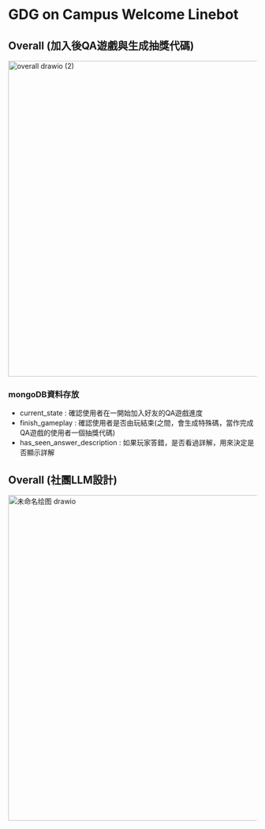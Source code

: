 # GDG on Campus Welcome Linebot


## Overall (加入後QA遊戲與生成抽獎代碼)
<img width="1404" height="640" alt="overall drawio (2)" src="https://github.com/user-attachments/assets/34c4248d-f70a-402a-a6ad-79eb767faa14" />

### mongoDB資料存放
- current_state : 確認使用者在一開始加入好友的QA遊戲進度
- finish_gameplay : 確認使用者是否由玩結束(之間，會生成特殊碼，當作完成QA遊戲的使用者一個抽獎代碼)
- has_seen_answer_description : 如果玩家答錯，是否看過詳解，用來決定是否顯示詳解

## Overall (社團LLM設計)
<img width="1106" height="660" alt="未命名绘图 drawio" src="https://github.com/user-attachments/assets/db0eb77c-3300-49e7-868d-741f51ebffb6" />
